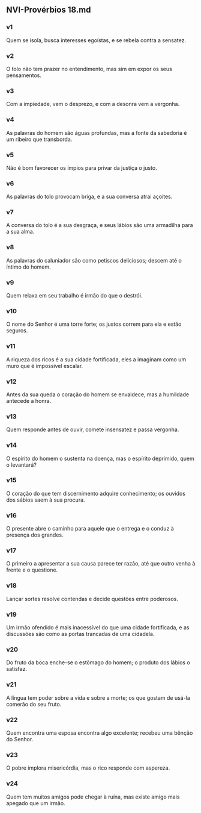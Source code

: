 ## NVI-Provérbios 18.md
### v1
 Quem se isola, busca interesses egoístas, e se rebela contra a sensatez.
### v2
 O tolo não tem prazer no entendimento, mas sim em expor os seus pensamentos.
### v3
 Com a impiedade, vem o desprezo, e com a desonra vem a vergonha.
### v4
 As palavras do homem são águas profundas, mas a fonte da sabedoria é um ribeiro que transborda.
### v5
 Não é bom favorecer os ímpios para privar da justiça o justo.
### v6
 As palavras do tolo provocam briga, e a sua conversa atrai açoites.
### v7
 A conversa do tolo é a sua desgraça, e seus lábios são uma armadilha para a sua alma.
### v8
 As palavras do caluniador são como petiscos deliciosos; descem até o íntimo do homem.
### v9
 Quem relaxa em seu trabalho é irmão do que o destrói.
### v10
 O nome do Senhor é uma torre forte; os justos correm para ela e estão seguros.
### v11
 A riqueza dos ricos é a sua cidade fortificada, eles a imaginam como um muro que é impossível escalar.
### v12
 Antes da sua queda o coração do homem se envaidece, mas a humildade antecede a honra.  
### v13
 Quem responde antes de ouvir, comete insensatez e passa vergonha.
### v14
 O espírito do homem o sustenta na doença, mas o espírito deprimido, quem o levantará?
### v15
 O coração do que tem discernimento adquire conhecimento; os ouvidos dos sábios saem à sua procura.
### v16
 O presente abre o caminho para aquele que o entrega e o conduz à presença dos grandes.
### v17
 O primeiro a apresentar a sua causa parece ter razão, até que outro venha à frente e o questione.
### v18
 Lançar sortes resolve contendas e decide questões entre poderosos.
### v19
 Um irmão ofendido é mais inacessível do que uma cidade fortificada, e as discussões são como as portas trancadas de uma cidadela.
### v20
 Do fruto da boca enche-se o estômago do homem; o produto dos lábios o satisfaz.
### v21
 A língua tem poder sobre a vida e sobre a morte; os que gostam de usá-la comerão do seu fruto.
### v22
 Quem encontra uma esposa encontra algo excelente; recebeu uma bênção do Senhor.
### v23
 O pobre implora misericórdia, mas o rico responde com aspereza.
### v24
 Quem tem muitos amigos pode chegar à ruína, mas existe amigo mais apegado que um irmão.
